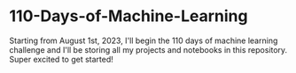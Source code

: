 
# 110-Days-of-Machine-Learning
Starting from August 1st, 2023, I'll begin the 110 days of machine learning challenge and I'll be storing all my projects and notebooks in this repository. Super excited to get started!